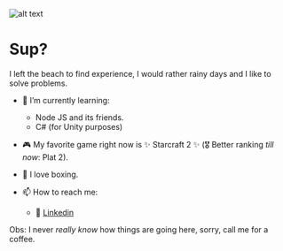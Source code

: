 ![alt text](https://c4.wallpaperflare.com/wallpaper/496/485/161/starcraft-cat-hd-wallpaper-preview.jpg)

# Sup?
I left the beach to find experience, I would rather rainy days and I like to solve problems.


- 🌱 I’m currently learning:
  - Node JS and its friends.
  - C# (for Unity purposes)
- :video_game: My favorite game right now is ✨ Starcraft 2 ✨ (:medal_military: Better ranking *till now*: Plat 2).
- :facepunch: I love boxing.

- 📫 How to reach me: 
  - :link: [Linkedin](https://www.linkedin.com/in/giovanenolink/)


Obs: I never _really know_ how things are going here, sorry, call me for a coffee.
